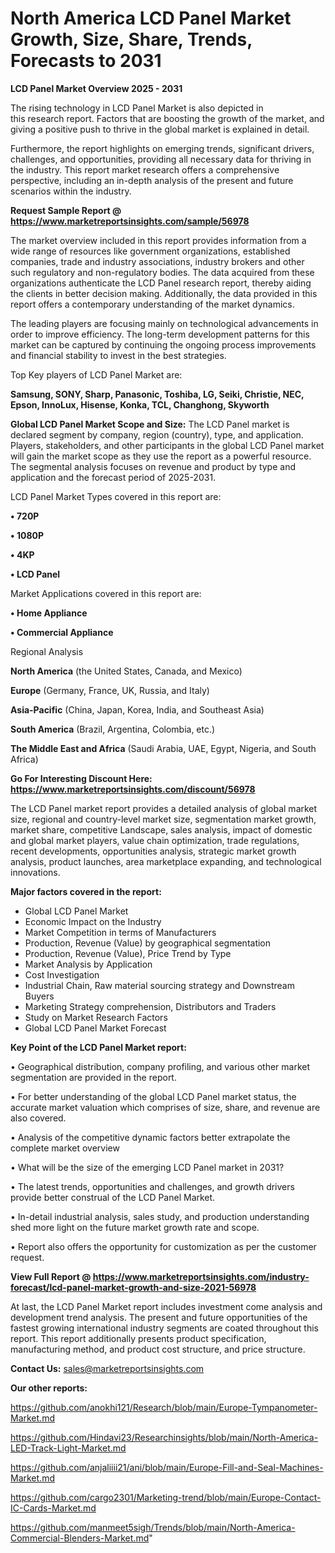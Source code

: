# North America LCD Panel Market Growth, Size, Share, Trends, Forecasts to 2031

<Strong> LCD Panel Market Overview 2025 - 2031</strong>

The rising technology in LCD Panel Market is also depicted in this research report. Factors that are boosting the growth of the market, and giving a positive push to thrive in the global market is explained in detail.

Furthermore, the report highlights on emerging trends, significant drivers, challenges, and opportunities, providing all necessary data for thriving in the industry. This report market research offers a comprehensive perspective, including an in-depth analysis of the present and future scenarios within the industry.

<strong>Request Sample Report @ <a href=https://www.marketreportsinsights.com/sample/56978>https://www.marketreportsinsights.com/sample/56978</a></strong>

The market overview included in this report provides information from a wide range of resources like government organizations, established companies, trade and industry associations, industry brokers and other such regulatory and non-regulatory bodies. The data acquired from these organizations authenticate the LCD Panel research report, thereby aiding the clients in better decision making. Additionally, the data provided in this report offers a contemporary understanding of the market dynamics.

The leading players are focusing mainly on technological advancements in order to improve efficiency. The long-term development patterns for this market can be captured by continuing the ongoing process improvements and financial stability to invest in the best strategies.

Top Key players of LCD Panel Market are:

<strong>Samsung, SONY, Sharp, Panasonic, Toshiba, LG, Seiki, Christie, NEC, Epson, InnoLux, Hisense, Konka, TCL, Changhong, Skyworth</strong>

<strong><b>Global LCD Panel Market Scope and Size:</b></strong>
The LCD Panel market is declared segment by company, region (country), type, and application. Players, stakeholders, and other participants in the global LCD Panel market will gain the market scope as they use the report as a powerful resource. The segmental analysis focuses on revenue and product by type and application and the forecast period of 2025-2031.

LCD Panel Market Types covered in this report are:

<strong>• 720P

• 1080P

• 4KP

• LCD Panel</strong>

Market Applications covered in this report are:

<strong>• Home Appliance

• Commercial Appliance</strong> 

Regional Analysis

<strong>North America</strong> (the United States, Canada, and Mexico)

<strong>Europe</strong> (Germany, France, UK, Russia, and Italy)

<strong>Asia-Pacific</strong> (China, Japan, Korea, India, and Southeast Asia)

<strong>South America</strong> (Brazil, Argentina, Colombia, etc.)

<strong>The Middle East and Africa</strong> (Saudi Arabia, UAE, Egypt, Nigeria, and South Africa)

<strong>Go For Interesting Discount Here: <a href=https://www.marketreportsinsights.com/discount/56978>https://www.marketreportsinsights.com/discount/56978</a></strong>

The LCD Panel market report provides a detailed analysis of global market size, regional and country-level market size, segmentation market growth, market share, competitive Landscape, sales analysis, impact of domestic and global market players, value chain optimization, trade regulations, recent developments, opportunities analysis, strategic market growth analysis, product launches, area marketplace expanding, and technological innovations.

<strong><b>Major factors covered in the report:</b></strong>
<ul>
  <li>Global LCD Panel Market </li>
  <li>Economic Impact on the Industry</li>
  <li>Market Competition in terms of Manufacturers</li>
  <li>Production, Revenue (Value) by geographical segmentation</li>
  <li>Production, Revenue (Value), Price Trend by Type</li>
  <li>Market Analysis by Application</li>
  <li>Cost Investigation</li>
  <li>Industrial Chain, Raw material sourcing strategy and Downstream Buyers</li>
  <li>Marketing Strategy comprehension, Distributors and Traders</li>
  <li>Study on Market Research Factors</li>
  <li>Global LCD Panel Market Forecast</li>
</ul>

<strong><b>Key Point of the LCD Panel Market report:</b></strong>

• Geographical distribution, company profiling, and various other market segmentation are provided in the report.

• For better understanding of the global LCD Panel market status, the accurate market valuation which comprises of size, share, and revenue are also covered.

• Analysis of the competitive dynamic factors better extrapolate the complete market overview

• What will be the size of the emerging LCD Panel market in 2031?

• The latest trends, opportunities and challenges, and growth drivers provide better construal of the LCD Panel Market.

• In-detail industrial analysis, sales study, and production understanding shed more light on the future market growth rate and scope.

• Report also offers the opportunity for customization as per the customer request.

<strong><b>View Full Report @ <a href=https://www.marketreportsinsights.com/industry-forecast/lcd-panel-market-growth-and-size-2021-56978>https://www.marketreportsinsights.com/industry-forecast/lcd-panel-market-growth-and-size-2021-56978</a></b></strong>


At last, the LCD Panel Market report includes investment come analysis and development trend analysis. The present and future opportunities of the fastest growing international industry segments are coated throughout this report. This report additionally presents product specification, manufacturing method, and product cost structure, and price structure.

<strong>Contact Us:</strong>
sales@marketreportsinsights.com

<strong>Our other reports:</strong>

<a href=https://github.com/anokhi121/Research/blob/main/Europe-Tympanometer-Market.md>https://github.com/anokhi121/Research/blob/main/Europe-Tympanometer-Market.md</a>

<a href=https://github.com/Hindavi23/Researchinsights/blob/main/North-America-LED-Track-Light-Market.md>https://github.com/Hindavi23/Researchinsights/blob/main/North-America-LED-Track-Light-Market.md</a>

<a href=https://github.com/anjaliiii21/ani/blob/main/Europe-Fill-and-Seal-Machines-Market.md>https://github.com/anjaliiii21/ani/blob/main/Europe-Fill-and-Seal-Machines-Market.md</a>

<a href=https://github.com/cargo2301/Marketing-trend/blob/main/Europe-Contact-IC-Cards-Market.md>https://github.com/cargo2301/Marketing-trend/blob/main/Europe-Contact-IC-Cards-Market.md</a>

<a href=https://github.com/manmeet5sigh/Trends/blob/main/North-America-Commercial-Blenders-Market.md>https://github.com/manmeet5sigh/Trends/blob/main/North-America-Commercial-Blenders-Market.md</a>"
